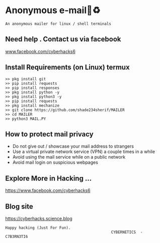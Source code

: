 # Anonymous e-mail🔰♻
```
An anonymous mailer for linux / shell terminals
```
## Need help . Contact us via facebook
www.facebook.com/cyberhacks6

## Install Requirements (on Linux) termux
```
>> pkg install git 
>> pip install requests
>> pip install responses 
>> pkg install python -y 
>> pkg install python3 -y 
>> pip install requests
>> pkg install mechanize 
>> git clone https://github.com/shade234sherif/MAILER
>> cd MAILER
>> python3 MAIL.PY

```


## How to protect mail privacy
* Do not give out / showcase your mail address to strangers 
* Use a virtual private network service (VPN) a couple times in a while 
* Avoid using the mail  service while on a public network 
* Avoid mail login on suspicious webpages  

## Explore More in Hacking ...
https://www.facebook.com/cyberhacks6

## Blog site 
https://cyberhacks.science.blog

~~~
Happy hacking (Just For Fun).
                                               CYBERNETICS  -  C7B3RN3TI6
~~~
